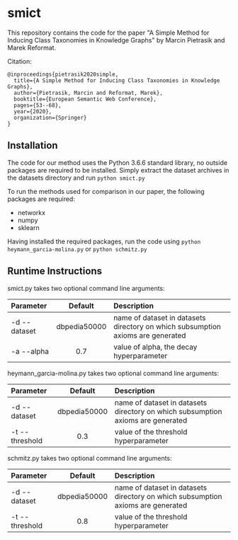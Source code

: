 # smict

This repository contains the code for the paper "A Simple Method for Inducing Class Taxonomies in Knowledge Graphs" by Marcin Pietrasik and Marek Reformat.

Citation:
```
@inproceedings{pietrasik2020simple,
  title={A Simple Method for Inducing Class Taxonomies in Knowledge Graphs},
  author={Pietrasik, Marcin and Reformat, Marek},
  booktitle={European Semantic Web Conference},
  pages={53--68},
  year={2020},
  organization={Springer}
}
```

## Installation

The code for our method uses the Python 3.6.6 standard library, no outside packages are required to be installed. Simply extract the dataset archives in the datasets directory and run `python smict.py`

To run the methods used for comparison in our paper, the following packages are required:
* networkx
* numpy
* sklearn

Having installed the required packages, run the code using `python heymann_garcia-molina.py` or `python schmitz.py`

## Runtime Instructions

smict.py takes two optional command line arguments:

| Parameter                 | Default       | Description   |	
| :------------------------ |:-------------:| :-------------|
| -d --dataset 	      |	dbpedia50000  | name of dataset in datasets directory on which subsumption axioms are generated
| -a --alpha          | 0.7           | value of alpha, the decay hyperparameter

heymann_garcia-molina.py takes two optional command line arguments:

| Parameter                 | Default       | Description   |	
| :------------------------ |:-------------:| :-------------|
| -d --dataset 	      |	dbpedia50000  | name of dataset in datasets directory on which subsumption axioms are generated
| -t --threshold      | 0.3           | value of the threshold hyperparameter

schmitz.py takes two optional command line arguments:

| Parameter                 | Default       | Description   |	
| :------------------------ |:-------------:| :-------------|
| -d --dataset 	      |	dbpedia50000  | name of dataset in datasets directory on which subsumption axioms are generated
| -t --threshold      | 0.8           | value of the threshold hyperparameter
